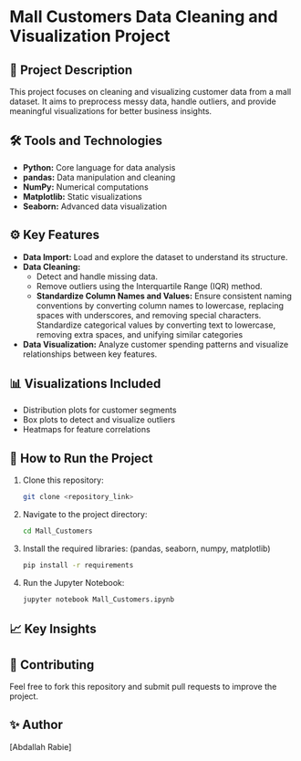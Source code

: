 # Mall Customers Data Cleaning and Visualization Project

## 📄 Project Description

This project focuses on cleaning and visualizing customer data from a mall dataset. It aims to preprocess messy data, handle outliers, and provide meaningful visualizations for better business insights.

## 🛠️ Tools and Technologies

- **Python:** Core language for data analysis
- **pandas:** Data manipulation and cleaning
- **NumPy:** Numerical computations
- **Matplotlib:** Static visualizations
- **Seaborn:** Advanced data visualization

## ⚙️ Key Features

- **Data Import:** Load and explore the dataset to understand its structure.
- **Data Cleaning:**
  - Detect and handle missing data.
  - Remove outliers using the Interquartile Range (IQR) method.
  - **Standardize Column Names and Values:** Ensure consistent naming conventions by converting column names to lowercase, replacing spaces with underscores, and removing special characters. \
    Standardize categorical values by converting text to lowercase, removing extra spaces, and unifying similar categories
- **Data Visualization:** Analyze customer spending patterns and visualize relationships between key features.

## 📊 Visualizations Included

- Distribution plots for customer segments
- Box plots to detect and visualize outliers
- Heatmaps for feature correlations

## 🚀 How to Run the Project

1. Clone this repository:
   ```bash
   git clone <repository_link>
   ```
2. Navigate to the project directory:

   ```bash
   cd Mall_Customers
   ```

3. Install the required libraries: (pandas, seaborn, numpy, matplotlib)

   ```bash
   pip install -r requirements
   ```

4. Run the Jupyter Notebook:
   ```bash
   jupyter notebook Mall_Customers.ipynb
   ```

## 📈 Key Insights

## 🥇 Contributing

Feel free to fork this repository and submit pull requests to improve the project.

## ✨ Author

[Abdallah Rabie]
